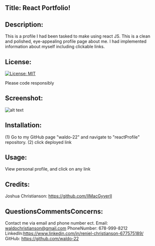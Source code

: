 ## Title: React Portfolio!
## Description:
This is a profile I had been tasked to make using react JS. This is a clean and polished, eye-appealing profile page about me. I had implemented information about myself including clickable links.  
## License:
[![License: MIT](https://img.shields.io/badge/License-MIT-yellow.svg)](https://opensource.org/licenses/MIT)



Please code responsibly
## Screenshot:
![alt text](reactprofilescreenshot.png?raw=true) 
## Installation:
(1) Go to my GitHub page "waldo-22" and navigate to "reactProfile" repository. (2) click deployed link
## Usage:
View personal profile, and click on any link
## Credits:
Joshua Christianson: https://github.com/IIMacGyverII
## QuestionsCommentsConcerns:
Contact me via email and phone number ect. Email: waldochristianson@gmail.com PhoneNumber: 678-999-8212 LinkedIn:https://www.linkedin.com/in/reniel-christianson-677575189/ GitHub: https://github.com/waldo-22
